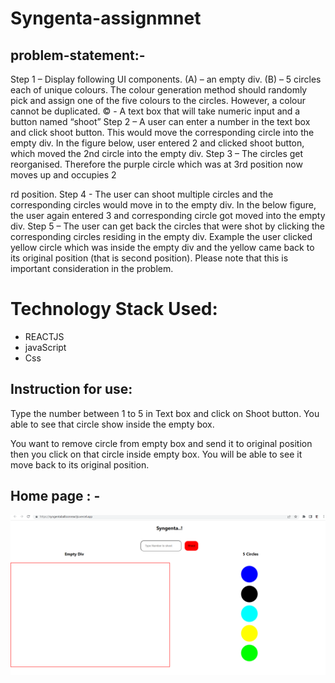 # Syngenta-assignmnet
 ## problem-statement:-
<p>Step 1 – Display following UI components. (A) – an empty div. (B) – 5 circles each of unique colours. The colour generation method should randomly pick and assign one of the five colours to the circles. However, a colour cannot be duplicated. © - A text box that will take numeric input and a button named “shoot” 
Step 2 – A user can enter a number in the text box and click shoot button. This would move
the corresponding circle into the empty div. In the figure below, user entered 2 and clicked
shoot button, which moved the 2nd circle into the empty div.
  Step 3 – The circles get reorganised. Therefore the purple circle which was at 3rd position
now moves up and occupies 2

rd position.
  Step 4 - The user can shoot multiple circles and the corresponding circles would move in to
the empty div. In the below figure, the user again entered 3 and corresponding circle got
moved into the empty div.
  Step 5 – The user can get back the circles that were shot by clicking the corresponding
circles residing in the empty div. Example the user clicked yellow circle which was inside the
empty div and the yellow came back to its original position (that is second position). Please
note that this is important consideration in the problem.
</p> 

# Technology Stack Used:
- REACTJS
- javaScript
- Css

## Instruction for use:
<p>Type the number between 1 to 5 in Text box and click on Shoot button. You able to see that circle show inside the empty box.</p>
<p>You want to remove circle from empty box and send it to original position then you click on that circle inside empty box. You will be able to see it move back to its original position.</p>

## Home page : -
<img align="center" src="https://raw.githubusercontent.com/Ajit24/UI-projects_frontend/main/image/Screenshot%20(395).png" alt="landing-page" />


